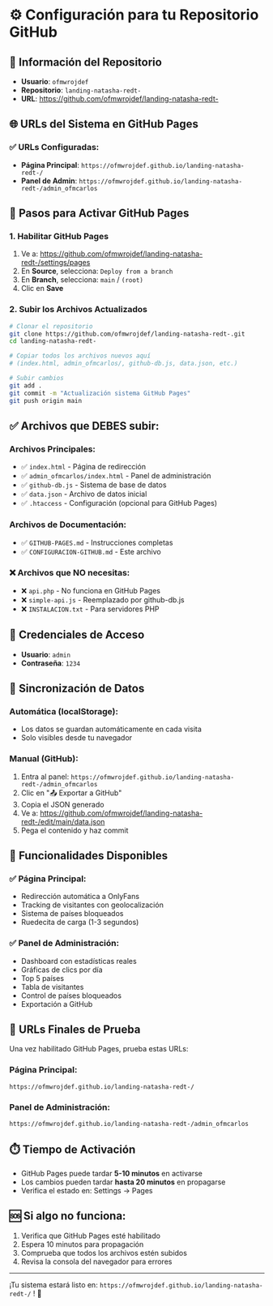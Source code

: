 # ⚙️ Configuración para tu Repositorio GitHub

## 📍 Información del Repositorio
- **Usuario**: `ofmwrojdef`
- **Repositorio**: `landing-natasha-redt-`
- **URL**: https://github.com/ofmwrojdef/landing-natasha-redt-

## 🌐 URLs del Sistema en GitHub Pages

### ✅ URLs Configuradas:
- **Página Principal**: `https://ofmwrojdef.github.io/landing-natasha-redt-/`
- **Panel de Admin**: `https://ofmwrojdef.github.io/landing-natasha-redt-/admin_ofmcarlos`

## 🔧 Pasos para Activar GitHub Pages

### 1. Habilitar GitHub Pages
1. Ve a: https://github.com/ofmwrojdef/landing-natasha-redt-/settings/pages
2. En **Source**, selecciona: `Deploy from a branch`
3. En **Branch**, selecciona: `main` / `(root)`
4. Clic en **Save**

### 2. Subir los Archivos Actualizados
```bash
# Clonar el repositorio
git clone https://github.com/ofmwrojdef/landing-natasha-redt-.git
cd landing-natasha-redt-

# Copiar todos los archivos nuevos aquí
# (index.html, admin_ofmcarlos/, github-db.js, data.json, etc.)

# Subir cambios
git add .
git commit -m "Actualización sistema GitHub Pages"
git push origin main
```

## ✅ Archivos que DEBES subir:

### Archivos Principales:
- ✅ `index.html` - Página de redirección
- ✅ `admin_ofmcarlos/index.html` - Panel de administración
- ✅ `github-db.js` - Sistema de base de datos
- ✅ `data.json` - Archivo de datos inicial
- ✅ `.htaccess` - Configuración (opcional para GitHub Pages)

### Archivos de Documentación:
- ✅ `GITHUB-PAGES.md` - Instrucciones completas
- ✅ `CONFIGURACION-GITHUB.md` - Este archivo

### ❌ Archivos que NO necesitas:
- ❌ `api.php` - No funciona en GitHub Pages
- ❌ `simple-api.js` - Reemplazado por github-db.js
- ❌ `INSTALACION.txt` - Para servidores PHP

## 🔐 Credenciales de Acceso
- **Usuario**: `admin`
- **Contraseña**: `1234`

## 🔄 Sincronización de Datos

### Automática (localStorage):
- Los datos se guardan automáticamente en cada visita
- Solo visibles desde tu navegador

### Manual (GitHub):
1. Entra al panel: `https://ofmwrojdef.github.io/landing-natasha-redt-/admin_ofmcarlos`
2. Clic en "📤 Exportar a GitHub"
3. Copia el JSON generado
4. Ve a: https://github.com/ofmwrojdef/landing-natasha-redt-/edit/main/data.json
5. Pega el contenido y haz commit

## 🎯 Funcionalidades Disponibles

### ✅ Página Principal:
- Redirección automática a OnlyFans
- Tracking de visitantes con geolocalización
- Sistema de países bloqueados
- Ruedecita de carga (1-3 segundos)

### ✅ Panel de Administración:
- Dashboard con estadísticas reales
- Gráficas de clics por día
- Top 5 países
- Tabla de visitantes
- Control de países bloqueados
- Exportación a GitHub

## 🚀 URLs Finales de Prueba

Una vez habilitado GitHub Pages, prueba estas URLs:

### Página Principal:
```
https://ofmwrojdef.github.io/landing-natasha-redt-/
```

### Panel de Administración:
```
https://ofmwrojdef.github.io/landing-natasha-redt-/admin_ofmcarlos
```

## ⏱️ Tiempo de Activación
- GitHub Pages puede tardar **5-10 minutos** en activarse
- Los cambios pueden tardar **hasta 20 minutos** en propagarse
- Verifica el estado en: Settings → Pages

## 🆘 Si algo no funciona:
1. Verifica que GitHub Pages esté habilitado
2. Espera 10 minutos para propagación
3. Comprueba que todos los archivos estén subidos
4. Revisa la consola del navegador para errores

---

¡Tu sistema estará listo en: `https://ofmwrojdef.github.io/landing-natasha-redt-/` ! 🎉
